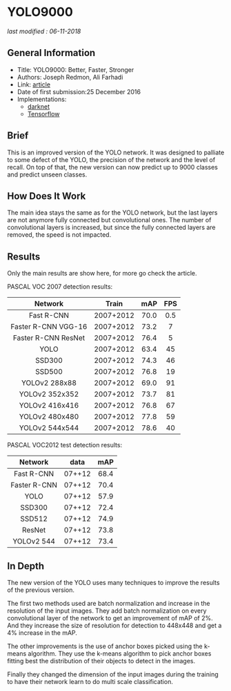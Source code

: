 # YOLO9000

_last modified : 06-11-2018_

## General Information

- Title: YOLO9000: Better, Faster, Stronger
- Authors: Joseph Redmon, Ali Farhadi
- Link: [article](https://arxiv.org/abs/1612.08242)
- Date of first submission:25 December 2016
- Implementations:
    - [darknet](https://github.com/pjreddie/darknet)
    - [Tensorflow](https://github.com/WojciechMormul/yolo2)

## Brief

This is an improved version of the YOLO network. It was designed to palliate to some defect of the YOLO, the precision of the network and the level of recall. On top of that, the new version can now predict up to 9000 classes and predict unseen classes.

## How Does It Work

The main idea stays the same as for the YOLO network, but the last layers are not anymore fully connected but convolutional ones. The number of convolutional layers is increased, but since the fully connected layers are removed, the speed is not impacted.

## Results

Only the main results are show here, for more go check the article.

PASCAL VOC 2007 detection results:

| Network | Train | mAP | FPS |
|:-------:|:-----:|:---:|:---:|
| Fast R-CNN | 2007+2012 | 70.0 | 0.5 |
| Faster R-CNN VGG-16 | 2007+2012 | 73.2 | 7 |
| Faster R-CNN ResNet | 2007+2012 | 76.4 | 5 |
| YOLO | 2007+2012 | 63.4 | 45 |
| SSD300 | 2007+2012 | 74.3 | 46 |
| SSD500 | 2007+2012 | 76.8 | 19 |
| YOLOv2 288x88 |2007+2012  | 69.0 | 91 |
| YOLOv2 352x352 | 2007+2012  | 73.7 | 81 |
| YOLOv2 416x416 | 2007+2012  | 76.8 | 67 |
| YOLOv2 480x480 | 2007+2012  | 77.8 | 59 |
| YOLOv2 544x544 | 2007+2012|78.6 | 40 |
 
PASCAL VOC2012 test detection results:

| Network | data | mAP |
|:-------:|:----:|:---:|
| Fast R-CNN |07++12 |68.4|
| Faster R-CNN |07++12 |70.4|
| YOLO |07++12 |57.9 |
| SSD300 |07++12 |72.4|
| SSD512 |07++12 |74.9 |
| ResNet |07++12 |73.8 |
| YOLOv2 544 | 07++12 |73.4|

## In Depth

The new version of the YOLO uses many techniques to improve the results of the previous version.

The first two methods used are batch normalization and increase in the resolution of the input images. They add batch normalization on every convolutional layer of the network to get an improvement of mAP of 2%. And they increase the size of resolution for detection to 448x448 and get a 4% increase in the mAP.

The other improvements is the use of anchor boxes picked using the k-means algorithm. They use the k-means algorithm to pick anchor boxes fitting best the distribution of their objects to detect in the images.

Finally they changed the dimension of the input images during the training to have their network learn to do multi scale classification.
